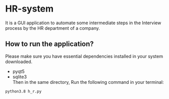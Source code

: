 # HR-system
It is a GUI application to automate some intermediate steps in the Interview process by the HR department of a company.

## How to run the application?
Please make sure you have essential dependencies installed in your system downloaded. 
  * pyqt5
  * sqlite3<br/>
  Then in the same directory, Run the following command in your terminal:<br/>
   ```bash
   python3.8 h_r.py
   ```
